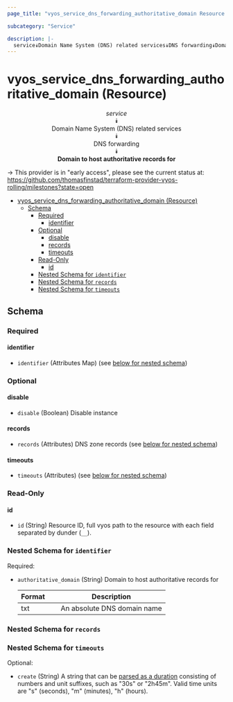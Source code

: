 ```yaml
---
page_title: "vyos_service_dns_forwarding_authoritative_domain Resource - vyos"

subcategory: "Service"

description: |-
  service⯯Domain Name System (DNS) related services⯯DNS forwarding⯯Domain to host authoritative records for
---
```


# vyos_service_dns_forwarding_authoritative_domain (Resource)
<center>

*service*  
⯯  
Domain Name System (DNS) related services  
⯯  
DNS forwarding  
⯯  
**Domain to host authoritative records for**


</center>

-> This provider is in "early access", please see the current status at: https://github.com/thomasfinstad/terraform-provider-vyos-rolling/milestones?state=open

<!--TOC-->

- [vyos_service_dns_forwarding_authoritative_domain (Resource)](#vyos_service_dns_forwarding_authoritative_domain-resource)
  - [Schema](#schema)
    - [Required](#required)
      - [identifier](#identifier)
    - [Optional](#optional)
      - [disable](#disable)
      - [records](#records)
      - [timeouts](#timeouts)
    - [Read-Only](#read-only)
      - [id](#id)
    - [Nested Schema for `identifier`](#nested-schema-for-identifier)
    - [Nested Schema for `records`](#nested-schema-for-records)
    - [Nested Schema for `timeouts`](#nested-schema-for-timeouts)

<!--TOC-->

<!-- schema generated by tfplugindocs -->
## Schema

### Required

#### identifier
- `identifier` (Attributes Map) (see [below for nested schema](#nestedatt--identifier))

### Optional

#### disable
- `disable` (Boolean) Disable instance
#### records
- `records` (Attributes) DNS zone records (see [below for nested schema](#nestedatt--records))
#### timeouts
- `timeouts` (Attributes) (see [below for nested schema](#nestedatt--timeouts))

### Read-Only

#### id
- `id` (String) Resource ID, full vyos path to the resource with each field separated by dunder (`__`).

<a id="nestedatt--identifier"></a>
### Nested Schema for `identifier`

Required:

- `authoritative_domain` (String) Domain to host authoritative records for

    |  Format  &emsp;|  Description                  |
    |----------|-------------------------------|
    |  txt     &emsp;|  An absolute DNS domain name  |


<a id="nestedatt--records"></a>
### Nested Schema for `records`


<a id="nestedatt--timeouts"></a>
### Nested Schema for `timeouts`

Optional:

- `create` (String) A string that can be [parsed as a duration](https://pkg.go.dev/time#ParseDuration) consisting of numbers and unit suffixes, such as &#34;30s&#34; or &#34;2h45m&#34;. Valid time units are &#34;s&#34; (seconds), &#34;m&#34; (minutes), &#34;h&#34; (hours).
